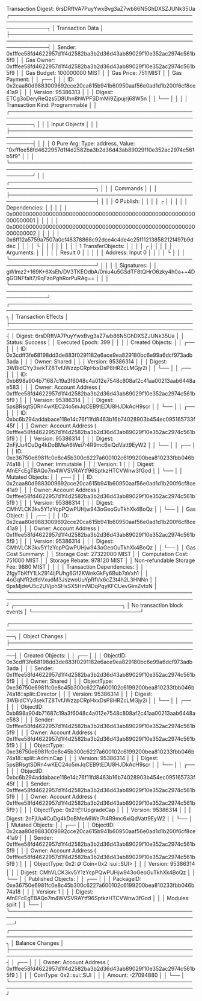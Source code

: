 Transaction Digest: 6rsDRftVA7PuyYwxBvg3aZ7wb86N5GhDXSZJUNk35Ua
╭──────────────────────────────────────────────────────────────────────────────────────────────────────────────╮
│ Transaction Data                                                                                             │
├──────────────────────────────────────────────────────────────────────────────────────────────────────────────┤
│ Sender: 0xfffee58fd4622957d1f4d2582ba3b2d36d43ab89029f10e352ac2974c561b5f9                                   │
│ Gas Owner: 0xfffee58fd4622957d1f4d2582ba3b2d36d43ab89029f10e352ac2974c561b5f9                                │
│ Gas Budget: 100000000 MIST                                                                                   │
│ Gas Price: 751 MIST                                                                                          │
│ Gas Payment:                                                                                                 │
│  ┌──                                                                                                         │
│  │ ID: 0x2caa80d9883009692cce20ca615b941b60950aaf56e0ad1d1b200f6cf8ce41a9                                    │
│  │ Version: 95386313                                                                                         │
│  │ Digest: ETCg3oDeryReQzs5D8Uhn8hWPFSDmMi9Zjpujrj68W5n                                                      │
│  └──                                                                                                         │
│                                                                                                              │
│ Transaction Kind: Programmable                                                                               │
│ ╭──────────────────────────────────────────────────────────────────────────────────────────────────────────╮ │
│ │ Input Objects                                                                                            │ │
│ ├──────────────────────────────────────────────────────────────────────────────────────────────────────────┤ │
│ │ 0   Pure Arg: Type: address, Value: "0xfffee58fd4622957d1f4d2582ba3b2d36d43ab89029f10e352ac2974c561b5f9" │ │
│ ╰──────────────────────────────────────────────────────────────────────────────────────────────────────────╯ │
│ ╭─────────────────────────────────────────────────────────────────────────╮                                  │
│ │ Commands                                                                │                                  │
│ ├─────────────────────────────────────────────────────────────────────────┤                                  │
│ │ 0  Publish:                                                             │                                  │
│ │  ┌                                                                      │                                  │
│ │  │ Dependencies:                                                        │                                  │
│ │  │   0x0000000000000000000000000000000000000000000000000000000000000001 │                                  │
│ │  │   0x0000000000000000000000000000000000000000000000000000000000000002 │                                  │
│ │  │   0x6ff12a5759a7507a0cf48378868c92dce4c4de4c25f11213858212f497b9ddec │                                  │
│ │  └                                                                      │                                  │
│ │                                                                         │                                  │
│ │ 1  TransferObjects:                                                     │                                  │
│ │  ┌                                                                      │                                  │
│ │  │ Arguments:                                                           │                                  │
│ │  │   Result 0                                                           │                                  │
│ │  │ Address: Input  0                                                    │                                  │
│ │  └                                                                      │                                  │
│ ╰─────────────────────────────────────────────────────────────────────────╯                                  │
│                                                                                                              │
│ Signatures:                                                                                                  │
│    gWlmz2+169K+6XsEh/DV3TKEOdbA/0niu4u5GSdTF8tQHrO6zky4h0a++4DgGONFfalt7/9qFzoPghRorPuRAg==                  │
│                                                                                                              │
╰──────────────────────────────────────────────────────────────────────────────────────────────────────────────╯
╭───────────────────────────────────────────────────────────────────────────────────────────────────╮
│ Transaction Effects                                                                               │
├───────────────────────────────────────────────────────────────────────────────────────────────────┤
│ Digest: 6rsDRftVA7PuyYwxBvg3aZ7wb86N5GhDXSZJUNk35Ua                                               │
│ Status: Success                                                                                   │
│ Executed Epoch: 399                                                                               │
│                                                                                                   │
│ Created Objects:                                                                                  │
│  ┌──                                                                                              │
│  │ ID: 0x3cdff3fe68198dd3de883f0291182e6ace9ea829180bc6e99a6dcf973adb3ada                         │
│  │ Owner: Shared                                                                                  │
│  │ Version: 95386314                                                                              │
│  │ Digest: 3WBidCYy3sekTZ8TvfJWzzpCRpHxxDsP8HRZcLMGjy2i                                           │
│  └──                                                                                              │
│  ┌──                                                                                              │
│  │ ID: 0xb898a904b71687c19a3f6048c4a012e7548c808af2c41aa00213aab6448ae583                         │
│  │ Owner: Account Address ( 0xfffee58fd4622957d1f4d2582ba3b2d36d43ab89029f10e352ac2974c561b5f9 )  │
│  │ Version: 95386314                                                                              │
│  │ Digest: 5psBRsgtSDRn4wKEC24o5mJqCEB9tEDU8HJDkAcH9scr                                           │
│  └──                                                                                              │
│  ┌──                                                                                              │
│  │ ID: 0xbc6b294addabace118e14c76f11fd8463b16b74028903b454ec095165733f45f                         │
│  │ Owner: Account Address ( 0xfffee58fd4622957d1f4d2582ba3b2d36d43ab89029f10e352ac2974c561b5f9 )  │
│  │ Version: 95386314                                                                              │
│  │ Digest: 2nFjUu4CuDg4kDoBMeA6Wei7r4R9mc6xiQdVatt9EyW2                                           │
│  └──                                                                                              │
│  ┌──                                                                                              │
│  │ ID: 0xe36750e6981fc0e8c45b300c6227a600102c6199200bea810233fbb046b74a18                         │
│  │ Owner: Immutable                                                                               │
│  │ Version: 1                                                                                     │
│  │ Digest: AfnEFcEgTBAQo7m4WVSVRAYtf96SptkzHTCVWnw3fGod                                           │
│  └──                                                                                              │
│ Mutated Objects:                                                                                  │
│  ┌──                                                                                              │
│  │ ID: 0x2caa80d9883009692cce20ca615b941b60950aaf56e0ad1d1b200f6cf8ce41a9                         │
│  │ Owner: Account Address ( 0xfffee58fd4622957d1f4d2582ba3b2d36d43ab89029f10e352ac2974c561b5f9 )  │
│  │ Version: 95386314                                                                              │
│  │ Digest: CMhVLCK3kv5Y1zYcpPQwPUHjw943oGeoGuTkhXk4BoQz                                           │
│  └──                                                                                              │
│ Gas Object:                                                                                       │
│  ┌──                                                                                              │
│  │ ID: 0x2caa80d9883009692cce20ca615b941b60950aaf56e0ad1d1b200f6cf8ce41a9                         │
│  │ Owner: Account Address ( 0xfffee58fd4622957d1f4d2582ba3b2d36d43ab89029f10e352ac2974c561b5f9 )  │
│  │ Version: 95386314                                                                              │
│  │ Digest: CMhVLCK3kv5Y1zYcpPQwPUHjw943oGeoGuTkhXk4BoQz                                           │
│  └──                                                                                              │
│ Gas Cost Summary:                                                                                 │
│    Storage Cost: 27322000 MIST                                                                    │
│    Computation Cost: 751000 MIST                                                                  │
│    Storage Rebate: 978120 MIST                                                                    │
│    Non-refundable Storage Fee: 9880 MIST                                                          │
│                                                                                                   │
│ Transaction Dependencies:                                                                         │
│    2fgyTbKfY1Lk2914ijPUhg6Gf2KWnkGkFy6Bub7aVxh1                                                   │
│    4oGqNfR2dfdVxudM3JszwoUuYpRfVx6cZ3t4h2L3HNNn                                                   │
│    6psMjdwU5c2UVjphSHsSX5HmMDqPqyKFCUevGimZvtxN                                                   │
╰───────────────────────────────────────────────────────────────────────────────────────────────────╯
╭─────────────────────────────╮
│ No transaction block events │
╰─────────────────────────────╯

╭─────────────────────────────────────────────────────────────────────────────────────────────────────╮
│ Object Changes                                                                                      │
├─────────────────────────────────────────────────────────────────────────────────────────────────────┤
│ Created Objects:                                                                                    │
│  ┌──                                                                                                │
│  │ ObjectID: 0x3cdff3fe68198dd3de883f0291182e6ace9ea829180bc6e99a6dcf973adb3ada                     │
│  │ Sender: 0xfffee58fd4622957d1f4d2582ba3b2d36d43ab89029f10e352ac2974c561b5f9                       │
│  │ Owner: Shared                                                                                    │
│  │ ObjectType: 0xe36750e6981fc0e8c45b300c6227a600102c6199200bea810233fbb046b74a18::split::Director  │
│  │ Version: 95386314                                                                                │
│  │ Digest: 3WBidCYy3sekTZ8TvfJWzzpCRpHxxDsP8HRZcLMGjy2i                                             │
│  └──                                                                                                │
│  ┌──                                                                                                │
│  │ ObjectID: 0xb898a904b71687c19a3f6048c4a012e7548c808af2c41aa00213aab6448ae583                     │
│  │ Sender: 0xfffee58fd4622957d1f4d2582ba3b2d36d43ab89029f10e352ac2974c561b5f9                       │
│  │ Owner: Account Address ( 0xfffee58fd4622957d1f4d2582ba3b2d36d43ab89029f10e352ac2974c561b5f9 )    │
│  │ ObjectType: 0xe36750e6981fc0e8c45b300c6227a600102c6199200bea810233fbb046b74a18::split::AdminCap  │
│  │ Version: 95386314                                                                                │
│  │ Digest: 5psBRsgtSDRn4wKEC24o5mJqCEB9tEDU8HJDkAcH9scr                                             │
│  └──                                                                                                │
│  ┌──                                                                                                │
│  │ ObjectID: 0xbc6b294addabace118e14c76f11fd8463b16b74028903b454ec095165733f45f                     │
│  │ Sender: 0xfffee58fd4622957d1f4d2582ba3b2d36d43ab89029f10e352ac2974c561b5f9                       │
│  │ Owner: Account Address ( 0xfffee58fd4622957d1f4d2582ba3b2d36d43ab89029f10e352ac2974c561b5f9 )    │
│  │ ObjectType: 0x2::package::UpgradeCap                                                             │
│  │ Version: 95386314                                                                                │
│  │ Digest: 2nFjUu4CuDg4kDoBMeA6Wei7r4R9mc6xiQdVatt9EyW2                                             │
│  └──                                                                                                │
│ Mutated Objects:                                                                                    │
│  ┌──                                                                                                │
│  │ ObjectID: 0x2caa80d9883009692cce20ca615b941b60950aaf56e0ad1d1b200f6cf8ce41a9                     │
│  │ Sender: 0xfffee58fd4622957d1f4d2582ba3b2d36d43ab89029f10e352ac2974c561b5f9                       │
│  │ Owner: Account Address ( 0xfffee58fd4622957d1f4d2582ba3b2d36d43ab89029f10e352ac2974c561b5f9 )    │
│  │ ObjectType: 0x2::coin::Coin<0x2::sui::SUI>                                                       │
│  │ Version: 95386314                                                                                │
│  │ Digest: CMhVLCK3kv5Y1zYcpPQwPUHjw943oGeoGuTkhXk4BoQz                                             │
│  └──                                                                                                │
│ Published Objects:                                                                                  │
│  ┌──                                                                                                │
│  │ PackageID: 0xe36750e6981fc0e8c45b300c6227a600102c6199200bea810233fbb046b74a18                    │
│  │ Version: 1                                                                                       │
│  │ Digest: AfnEFcEgTBAQo7m4WVSVRAYtf96SptkzHTCVWnw3fGod                                             │
│  │ Modules: split                                                                                   │
│  └──                                                                                                │
╰─────────────────────────────────────────────────────────────────────────────────────────────────────╯
╭───────────────────────────────────────────────────────────────────────────────────────────────────╮
│ Balance Changes                                                                                   │
├───────────────────────────────────────────────────────────────────────────────────────────────────┤
│  ┌──                                                                                              │
│  │ Owner: Account Address ( 0xfffee58fd4622957d1f4d2582ba3b2d36d43ab89029f10e352ac2974c561b5f9 )  │
│  │ CoinType: 0x2::sui::SUI                                                                        │
│  │ Amount: -27094880                                                                              │
│  └──                                                                                              │
╰───────────────────────────────────────────────────────────────────────────────────────────────────╯